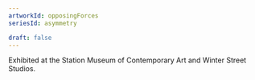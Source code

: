 ```yaml
---
artworkId: opposingForces
seriesId: asymmetry

draft: false
---
```


Exhibited at the Station Museum of Contemporary Art and Winter Street Studios.